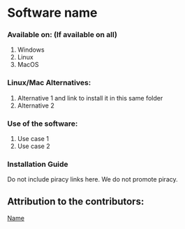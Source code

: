 # Software name

### Available on: (If available on all)
1. Windows
2. Linux
3. MacOS

### Linux/Mac Alternatives:
1. Alternative 1 and link to install it in this same folder
2. Alternative 2

### Use of the software:
1. Use case 1
2. Use case 2

### Installation Guide



Do not include piracy links here. We do not promote piracy.

## Attribution to the contributors:

[Name](https://github.link.of.contributer)